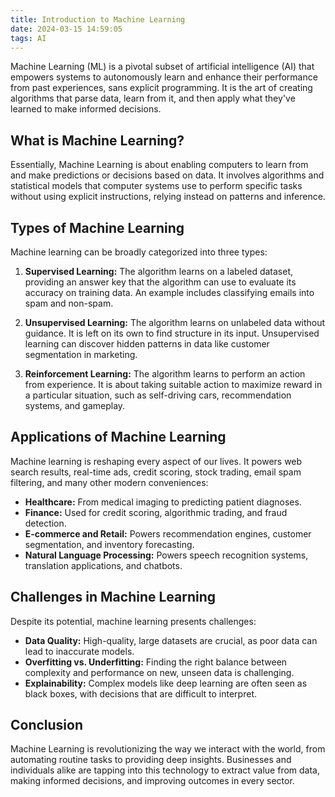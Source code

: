 ```yaml
---
title: Introduction to Machine Learning
date: 2024-03-15 14:59:05
tags: AI
---
```


Machine Learning (ML) is a pivotal subset of artificial intelligence (AI) that empowers systems to autonomously learn and enhance their performance from past experiences, sans explicit programming. It is the art of creating algorithms that parse data, learn from it, and then apply what they've learned to make informed decisions.
<!-- more -->

## What is Machine Learning?

Essentially, Machine Learning is about enabling computers to learn from and make predictions or decisions based on data. It involves algorithms and statistical models that computer systems use to perform specific tasks without using explicit instructions, relying instead on patterns and inference.

## Types of Machine Learning

Machine learning can be broadly categorized into three types:

1. **Supervised Learning:** The algorithm learns on a labeled dataset, providing an answer key that the algorithm can use to evaluate its accuracy on training data. An example includes classifying emails into spam and non-spam.

2. **Unsupervised Learning:** The algorithm learns on unlabeled data without guidance. It is left on its own to find structure in its input. Unsupervised learning can discover hidden patterns in data like customer segmentation in marketing.

3. **Reinforcement Learning:** The algorithm learns to perform an action from experience. It is about taking suitable action to maximize reward in a particular situation, such as self-driving cars, recommendation systems, and gameplay.

## Applications of Machine Learning

Machine learning is reshaping every aspect of our lives. It powers web search results, real-time ads, credit scoring, stock trading, email spam filtering, and many other modern conveniences:

- **Healthcare:** From medical imaging to predicting patient diagnoses.
- **Finance:** Used for credit scoring, algorithmic trading, and fraud detection.
- **E-commerce and Retail:** Powers recommendation engines, customer segmentation, and inventory forecasting.
- **Natural Language Processing:** Powers speech recognition systems, translation applications, and chatbots.

## Challenges in Machine Learning

Despite its potential, machine learning presents challenges:

- **Data Quality:** High-quality, large datasets are crucial, as poor data can lead to inaccurate models.
- **Overfitting vs. Underfitting:** Finding the right balance between complexity and performance on new, unseen data is challenging.
- **Explainability:** Complex models like deep learning are often seen as black boxes, with decisions that are difficult to interpret.

## Conclusion

Machine Learning is revolutionizing the way we interact with the world, from automating routine tasks to providing deep insights. Businesses and individuals alike are tapping into this technology to extract value from data, making informed decisions, and improving outcomes in every sector.
